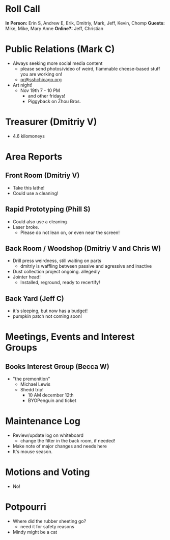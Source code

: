 # Roll Call
**In Person:** Erin S, Andrew E, Erik, Dmitriy, Mark, Jeff, Kevin, Chomp
**Guests:**  Mike, Mike, Mary Anne
**Online?:**   Jeff, Christian
# Public Relations (Mark C)
- Always seeking more social media content
  - please send photos/video of weird, flammable cheese-based stuff you are working on!
  - pr@sshchicago.org
- Art night!
  - Nov 19th 7 - 10 PM 
    - and other fridays!
    - Piggyback on Zhou Bros.
# Treasurer (Dmitriy V)
- 4.6 kilomoneys
# Area Reports
## Front Room (Dmitriy V)
- Take this lathe!
- Could use a cleaning!
## Rapid Prototyping (Phill S)
- Could also use a cleaning
- Laser broke.
  - Please do not lean on, or even near the screen!
## Back Room / Woodshop (Dmitriy V and Chris W)
- Drill press weirdness, still waiting on parts
  - dmitriy is waffling between passive and agressive and inactive
- Dust collection project ongoing. allegedly
- Jointer head!
  - Installed, reground, ready to recertify!
## Back Yard (Jeff C)
- it's sleeping, but now has a budget!
- pumpkin patch not coming soon!
# Meetings, Events and Interest Groups
## Books Interest Group (Becca W)
- "the premonition"
  - Michael Lewis
  - Shedd trip!
    - 10 AM december 12th
    - BYOPenguin and ticket
# Maintenance Log
- Review/update log on whiteboard
  - change the filter in the back room, if needed!
- Make note of major changes and needs here
- It's mouse season.
# Motions and Voting
- No!
# Potpourri
- Where did the rubber sheeting go?
  - need it for safety reasons
- Mindy might be a cat
